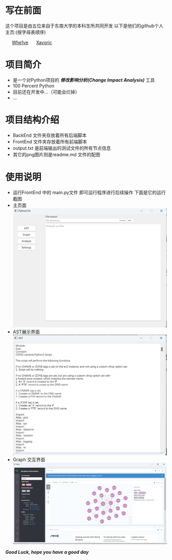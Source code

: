 # 写在前面
这个项目是由五位来自于东南大学的本科生所共同开发
以下是他们的github个人主页:(按字母表顺序)

  $\quad$ [Whe1ve](https://github.com/Whe1veWUPK) $\quad$ [Xavoric](https://github.com/Xavoric) 
# 项目简介
* 是一个对Python项目的 ***修改影响分析(Change Impact Analysis)*** 工具
* 100 Percent Python
* 目前还在开发中...（可能会烂掉）
* ...
# 项目结构介绍
* BackEnd 文件夹存放着所有后端脚本
* FrontEnd 文件夹存放着所有前端脚本
* output.txt 是前端输出的测试文件的所有节点信息
* 其它的png图片则是readme.md 文件的配图
# 使用说明
* 运行FrontEnd 中的 main.py文件 即可运行程序进行后续操作 下面是它的运行截图
* 主页面![Alt text](MainFrame.png)
* AST展示界面![Alt text](AST.png)
* Graph 交互界面![Alt text](MDG.png)


***Good Luck, hope you have a good day***